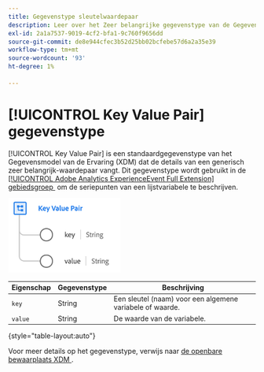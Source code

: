 ```yaml
---
title: Gegevenstype sleutelwaardepaar
description: Leer over het Zeer belangrijke gegevenstype van de Gegevens van de Ervaring van het Paar van de Waarde Model (XDM).
exl-id: 2a1a7537-9019-4cf2-bfa1-9c760f9656dd
source-git-commit: de8e944cfec3b52d25bb02bcfebe57d6a2a35e39
workflow-type: tm+mt
source-wordcount: '93'
ht-degree: 1%

---
```


# [!UICONTROL Key Value Pair] gegevenstype

[!UICONTROL Key Value Pair] is een standaardgegevenstype van het Gegevensmodel van de Ervaring (XDM) dat de details van een generisch zeer belangrijk-waardepaar vangt. Dit gegevenstype wordt gebruikt in de [[!UICONTROL Adobe Analytics ExperienceEvent Full Extension] gebiedsgroep &#x200B;](../field-groups/event/analytics-full-extension.md) om de seriepunten van een lijstvariabele te beschrijven.

![&#x200B; Zeer belangrijke Structuur van het Paar van de Waarde &#x200B;](../images/data-types/key-value-pair.png)

| Eigenschap | Gegevenstype | Beschrijving |
| --- | --- | --- |
| `key` | String | Een sleutel (naam) voor een algemene variabele of waarde. |
| `value` | String | De waarde van de variabele. |

{style="table-layout:auto"}

Voor meer details op het gegevenstype, verwijs naar [&#x200B; de openbare bewaarplaats XDM &#x200B;](https://github.com/adobe/xdm/blob/master/extensions/adobe/experience/analytics/keyvalue.schema.json).

